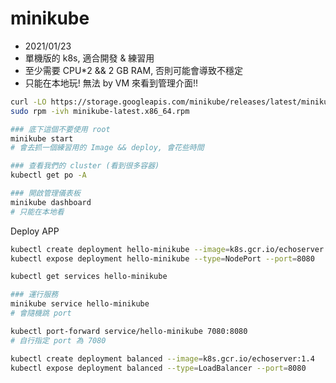 # minikube

- 2021/01/23
- 單機版的 k8s, 適合開發 & 練習用
- 至少需要 CPU*2 && 2 GB RAM, 否則可能會導致不穩定
- 只能在本地玩! 無法 by VM 來看到管理介面!!

```bash
curl -LO https://storage.googleapis.com/minikube/releases/latest/minikube-latest.x86_64.rpm
sudo rpm -ivh minikube-latest.x86_64.rpm

### 底下這個不要使用 root
minikube start
# 會去抓一個練習用的 Image && deploy, 會花些時間

### 查看我們的 cluster (看到很多容器)
kubectl get po -A

### 開啟管理儀表板
minikube dashboard
# 只能在本地看
```

Deploy APP

```bash
kubectl create deployment hello-minikube --image=k8s.gcr.io/echoserver:1.4
kubectl expose deployment hello-minikube --type=NodePort --port=8080

kubectl get services hello-minikube

### 運行服務
minikube service hello-minikube
# 會隨機跳 port

kubectl port-forward service/hello-minikube 7080:8080
# 自行指定 port 為 7080

kubectl create deployment balanced --image=k8s.gcr.io/echoserver:1.4
kubectl expose deployment balanced --type=LoadBalancer --port=8080
```